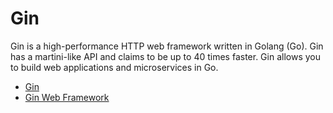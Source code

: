 # Gin

Gin is a high-performance HTTP web framework written in Golang (Go). Gin has a martini-like API and claims to be up to 40 times faster. Gin allows you to build web applications and microservices in Go.

- [Gin](https://github.com/gin-gonic/gin)
- [Gin Web Framework](https://pkg.go.dev/github.com/gin-gonic/gin)
